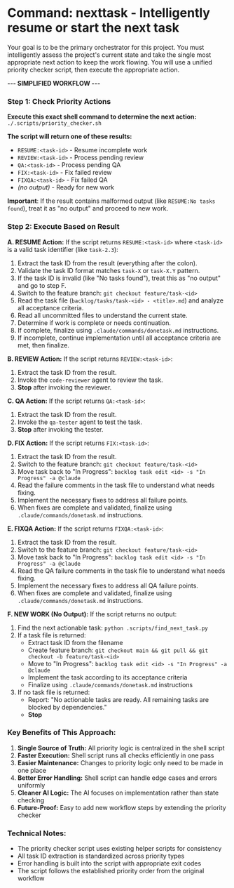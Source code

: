 # Command: nexttask - Intelligently resume or start the next task

Your goal is to be the primary orchestrator for this project. You must intelligently assess the project's current state and take the single most appropriate next action to keep the work flowing. You will use a unified priority checker script, then execute the appropriate action.

**--- SIMPLIFIED WORKFLOW ---**

### Step 1: Check Priority Actions

**Execute this exact shell command to determine the next action:** `./.scripts/priority_checker.sh`

**The script will return one of these results:**
- `RESUME:<task-id>` - Resume incomplete work
- `REVIEW:<task-id>` - Process pending review
- `QA:<task-id>` - Process pending QA
- `FIX:<task-id>` - Fix failed review
- `FIXQA:<task-id>` - Fix failed QA
- *(no output)* - Ready for new work

**Important**: If the result contains malformed output (like `RESUME:No tasks found`), treat it as "no output" and proceed to new work.

### Step 2: Execute Based on Result

**A. RESUME Action:**
If the script returns `RESUME:<task-id>` where `<task-id>` is a valid task identifier (like `task-2.3`):
1. Extract the task ID from the result (everything after the colon).
2. Validate the task ID format matches `task-X` or `task-X.Y` pattern.
3. If the task ID is invalid (like "No tasks found"), treat this as "no output" and go to step F.
4. Switch to the feature branch: `git checkout feature/task-<id>`
5. Read the task file (`backlog/tasks/task-<id> - <title>.md`) and analyze all acceptance criteria.
6. Read all uncommitted files to understand the current state.
7. Determine if work is complete or needs continuation.
8. If complete, finalize using `.claude/commands/donetask.md` instructions.
9. If incomplete, continue implementation until all acceptance criteria are met, then finalize.

**B. REVIEW Action:**
If the script returns `REVIEW:<task-id>`:
1. Extract the task ID from the result.
2. Invoke the `code-reviewer` agent to review the task.
3. **Stop** after invoking the reviewer.

**C. QA Action:**
If the script returns `QA:<task-id>`:
1. Extract the task ID from the result.
2. Invoke the `qa-tester` agent to test the task.
3. **Stop** after invoking the tester.

**D. FIX Action:**
If the script returns `FIX:<task-id>`:
1. Extract the task ID from the result.
2. Switch to the feature branch: `git checkout feature/task-<id>`
3. Move task back to "In Progress": `backlog task edit <id> -s "In Progress" -a @claude`
4. Read the failure comments in the task file to understand what needs fixing.
5. Implement the necessary fixes to address all failure points.
6. When fixes are complete and validated, finalize using `.claude/commands/donetask.md` instructions.

**E. FIXQA Action:**
If the script returns `FIXQA:<task-id>`:
1. Extract the task ID from the result.
2. Switch to the feature branch: `git checkout feature/task-<id>`
3. Move task back to "In Progress": `backlog task edit <id> -s "In Progress" -a @claude`
4. Read the QA failure comments in the task file to understand what needs fixing.
5. Implement the necessary fixes to address all QA failure points.
6. When fixes are complete and validated, finalize using `.claude/commands/donetask.md` instructions.

**F. NEW WORK (No Output):**
If the script returns no output:
1. Find the next actionable task: `python .scripts/find_next_task.py`
2. If a task file is returned:
   - Extract task ID from the filename
   - Create feature branch: `git checkout main && git pull && git checkout -b feature/task-<id>`
   - Move to "In Progress": `backlog task edit <id> -s "In Progress" -a @claude`
   - Implement the task according to its acceptance criteria
   - Finalize using `.claude/commands/donetask.md` instructions
3. If no task file is returned:
   - Report: "No actionable tasks are ready. All remaining tasks are blocked by dependencies."
   - **Stop**

### Key Benefits of This Approach:

1. **Single Source of Truth:** All priority logic is centralized in the shell script
2. **Faster Execution:** Shell script runs all checks efficiently in one pass
3. **Easier Maintenance:** Changes to priority logic only need to be made in one place
4. **Better Error Handling:** Shell script can handle edge cases and errors uniformly
5. **Cleaner AI Logic:** The AI focuses on implementation rather than state checking
6. **Future-Proof:** Easy to add new workflow steps by extending the priority checker

### Technical Notes:

- The priority checker script uses existing helper scripts for consistency
- All task ID extraction is standardized across priority types
- Error handling is built into the script with appropriate exit codes
- The script follows the established priority order from the original workflow
